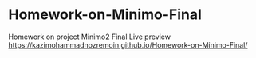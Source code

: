 # Homework-on-Minimo-Final
Homework on project Minimo2 Final
Live preview
https://kazimohammadnozremoin.github.io/Homework-on-Minimo-Final/
